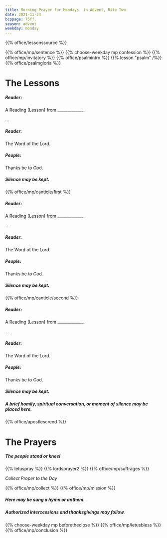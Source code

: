 ```yaml
---
title: Morning Prayer for Mondays  in Advent, Rite Two
date: 2021-11-24
bcppage: 75ff.
season: advent
weekday: monday
---
```


{{% office/lessonssource %}}

{{% office/mp/sentence %}}
{{% choose-weekday mp confession %}}
{{% office/mp/invitatory  %}}
{{% office/psalmintro %}}
{{% lesson "psalm" /%}}
{{% office/psalmgloria %}}

# The Lessons
##### Reader:
A Reading (Lesson) from _____________.

...

##### Reader:
The Word of the Lord.

##### **People:**
Thanks be to God.

##### Silence may be kept.

{{% office/mp/canticle/first %}}
##### Reader:
A Reading (Lesson) from _____________.

...

##### Reader:
The Word of the Lord.

##### **People:**
Thanks be to God.

##### Silence may be kept.

{{% office/mp/canticle/second %}}

##### Reader:
A Reading (Lesson) from _____________.

...

##### Reader:
The Word of the Lord.

##### **People:**
Thanks be to God.

##### Silence may be kept.

##### A brief homily, spiritual conversation, or moment of silence may be placed here.


{{% office/apostlescreed %}}

# The Prayers

##### The people stand or kneel
{{% letuspray %}}
{{% lordsprayer2 %}}
{{% office/mp/suffrages %}}

_Collect Proper to the Day_

{{% office/mp/collect %}}
{{% office/mp/mission %}}

##### Here may be sung a hymn or anthem.

##### Authorized intercessions and thanksgivings may follow.

{{% choose-weekday mp beforetheclose %}}
{{% office/mp/letusbless %}}
{{% office/mp/conclusion %}}
